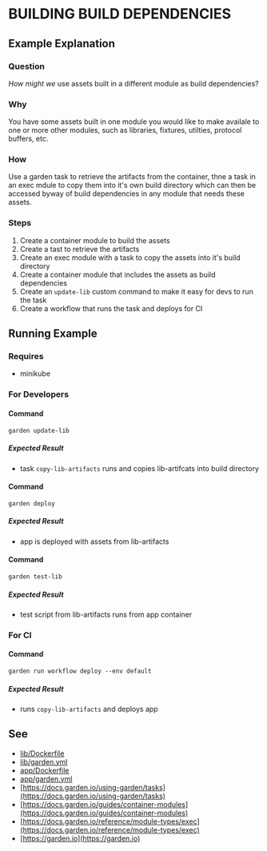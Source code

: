 
# BUILDING BUILD DEPENDENCIES

## Example Explanation

### Question
*How might we* use assets built in a different module as build dependencies?

### Why
You have some assets built in one module you would like to make availale to one
or more other modules, such as libraries, fixtures, utilties, protocol buffers, etc.

### How
Use a garden task to retrieve the artifacts from the container, thne a task in an exec mdule to copy them into it's own build directory which can then be accessed byway of build dependencies in any module that needs these assets.

### Steps
1. Create a container module to build the assets 
1. Create a tast to retrieve the artifacts
1. Create an exec module with a task to copy the assets into it's build directory
1. Create a container module that includes the assets as build dependencies
1. Create an `update-lib` custom command to make it easy for devs to run the task
1. Create a workflow that runs the task and deploys for CI

## Running Example

### Requires

- minikube

### For Developers

#### Command
`garden update-lib`

#####  Expected Result
- task `copy-lib-artifacts` runs and copies lib-artifcats into build directory

#### Command
`garden deploy`

##### Expected Result
- app is deployed with assets from lib-artifacts

#### Command
`garden test-lib`

##### Expected Result
- test script from lib-artifacts runs from app container

### For CI

#### Command
`garden run workflow deploy --env default`

#####  Expected Result
- runs `copy-lib-artifacts` and deploys app


## See
- [lib/Dockerfile](lib/Dockerfile)
- [lib/garden.yml](lib/garden.yml)
- [app/Dockerfile](app/Dockerfile)
- [app/garden.yml](app/garden.yml)
- [https://docs.garden.io/using-garden/tasks](https://docs.garden.io/using-garden/tasks)
- [https://docs.garden.io/guides/container-modules](https://docs.garden.io/guides/container-modules)
- [https://docs.garden.io/reference/module-types/exec](https://docs.garden.io/reference/module-types/exec)
- [https://garden.io](https://garden.io)
